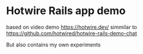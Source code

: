 # Hotwire Rails app demo

based on video demo <https://hotwire.dev/> simmilar to
<https://github.com/hotwired/hotwire-rails-demo-chat>

But also contains my own experiments




